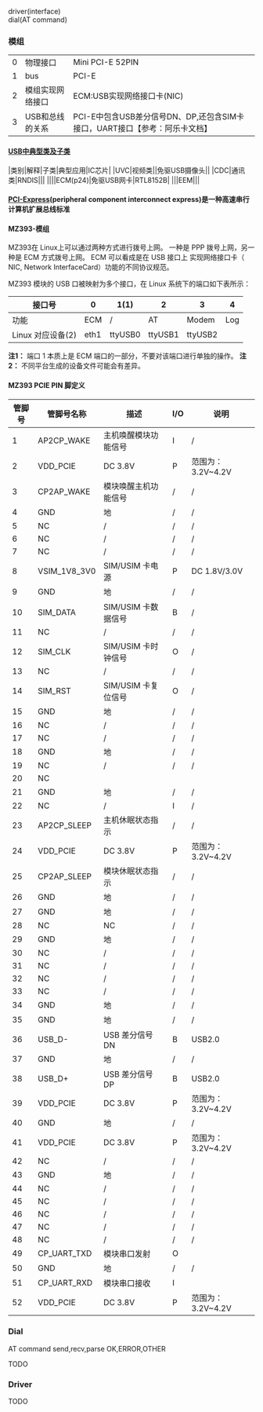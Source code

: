 driver\(interface\)\
dial\(AT command\)

### 模组
||||
|--|--|--|
|0|物理接口|Mini PCI-E 52PIN|
|1|bus|PCI-E|
|2|模组实现网络接口|ECM:USB实现网络接口卡\(NIC\)|
|3|USB和总线的关系|PCI-E中包含USB差分信号DN、DP,还包含SIM卡接口，UART接口【参考：阿乐卡文档】|
#### [USB中典型类及子类](https://blog.csdn.net/weijory/article/details/75570597)
|类别|解释|子类|典型应用|IC芯片|
|UVC|视频类||免驱USB摄像头||
|CDC|通讯类|RNDIS|||
||||ECM\(p24\)|免驱USB网卡|RTL8152B|
|||EEM|||

#### [PCI-Express](https://baike.baidu.com/item/PCI-Express)(peripheral component interconnect express)是一种高速串行计算机扩展总线标准

#### MZ393-模组

MZ393在 Linux上可以通过两种方式进行拨号上网。
一种是 PPP 拨号上网，另一种是 ECM 方式拨号上网。 ECM 可以看成是在 USB 接口上
实现网络接口卡（ NIC, Network InterfaceCard）功能的不同协议规范。

MZ393 模块的 USB 口被映射为多个接口，在 Linux 系统下的端口如下表所示：

|接口号|0|1\(1\)|2|3|4|
|--|--|--|--|--|--|
|功能|ECM|\/|AT|Modem|Log|
|Linux 对应设备\(2\)|eth1|ttyUSB0|ttyUSB1|ttyUSB2|

**注1：** 端口 1 本质上是 ECM 端口的一部分，不要对该端口进行单独的操作。
**注2：** 不同平台生成的设备文件可能会有差异。

#### MZ393 PCIE PIN 脚定义
|管脚号|管脚号名称|描述|I/O|说明|
|--|--|--|--|--|
|1|AP2CP_WAKE|主机唤醒模块功能信号|I|/|
2|VDD_PCIE|DC 3.8V|P|范围为： 3.2V~4.2V
3|CP2AP_WAKE|模块唤醒主机功能信号|/|/
4|GND|地|/|/
5|NC|/|/|/
6|NC|/|/|/
7|NC|/|/|/
8|VSIM_1V8_3V0|SIM/USIM 卡电源|P|DC 1.8V/3.0V
9|GND|地|/|/
10|SIM_DATA|SIM/USIM 卡数据信号|B|/
11|NC|/|/|/
12|SIM_CLK|SIM/USIM 卡时钟信号|O|/
13|NC|/|/|/
14|SIM_RST|SIM/USIM 卡复位信号|O|/
15|GND|地|/|/
16|NC|/|/|/
17|NC|/|/|/
18|GND|地|/|/
19|NC|/|/|/
20|NC|||
21|GND|地|/|/
22|NC|/|I|/
23|AP2CP_SLEEP|主机休眠状态指示|/|/
24|VDD_PCIE|DC 3.8V|P|范围为： 3.2V~4.2V
25|CP2AP_SLEEP|模块休眠状态指示|/|/
26|GND|地|/|/
27|GND|地|/|/
28|NC|NC|/|/
29|GND|地|/|/
30|NC|/|/|/
31|NC|/|/|/
32|NC|/|/|/
33|NC|/|/|/
34|GND|地|/|/
35|GND|地|/|/
36|USB_D-|USB 差分信号 DN|B|USB2.0
37|GND|地|/|/
38|USB_D+|USB 差分信号 DP|B|USB2.0
39|VDD_PCIE|DC 3.8V|P|范围为： 3.2V~4.2V
40|GND|地|/|/
41|VDD_PCIE|DC 3.8V|P|范围为： 3.2V~4.2V
42|NC|/|/|/
43|GND|地|/|/
44|NC|/|/|/
45|NC|/|/|/
46|NC|/|/|/
47|NC|/|/|/
48|NC|/|/|/
49|CP_UART_TXD|模块串口发射|O
50|GND|地|/|/
51|CP_UART_RXD|模块串口接收|I
52|VDD_PCIE|DC 3.8V|P|范围为： 3.2V~4.2V

### Dial
AT command
send,recv,parse
OK,ERROR,OTHER

TODO

### Driver
TODO
